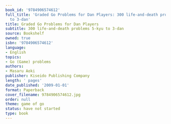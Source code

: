 ```yaml
---
book_id: '9784906574612'
full_title: 'Graded Go Problems for Dan Players: 300 life-and-death problems 5-kyu
  to 3-dan'
title: Graded Go Problems for Dan Players
subtitle: 300 life-and-death problems 5-kyu to 3-dan
source: Bookshelf
owned: true
isbn: '9784906574612'
language:
- English
topics:
- Go (Game) problems
authors:
- Masaru Aoki
publisher: Kiseido Publishing Company
length: ' pages'
date_published: '2009-01-01'
format: Paperback
cover_filename: 9784906574612.jpg
order: null
theme: game of go
status: have not started
type: book
---
```



